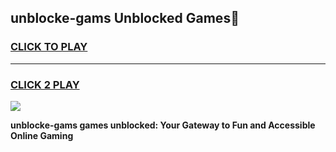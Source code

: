 
## unblocke-gams Unblocked Games👋
<h3>
<a href="https://news.freeplayer.one?title=unblocke-gams&ref=16F">CLICK TO PLAY</a></h3>
<hr>

<h3>
<a href="https://news.freeplayer.one?title=unblocke-gams&ref=16F">CLICK 2 PLAY</a>
  
</h3>

<a href="https://news.freeplayer.one?title=unblocke-gams&ref=16F/"><img src="https://clearcache.store/games.png"></a>


**unblocke-gams games unblocked: Your Gateway to Fun and Accessible Online Gaming**
